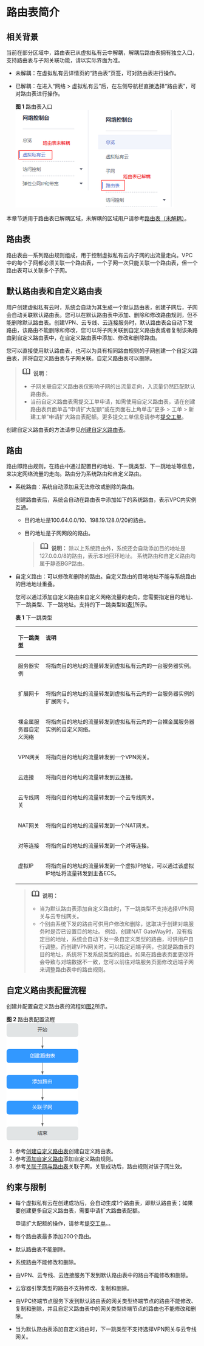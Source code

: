 # 路由表简介<a name="vpc_route01_0001"></a>

## 相关背景<a name="section145281414143815"></a>

当前在部分区域中，路由表已从虚拟私有云中解耦，解耦后路由表拥有独立入口，支持路由表与子网关联功能，请以实际界面为准。

-   未解耦：在虚拟私有云详情页的“路由表”页签，可对路由表进行操作。
-   已解耦：在进入“网络 \> 虚拟私有云”后，在左侧导航栏直接选择“路由表”，可对路由表进行操作。

    **图 1**  路由表入口<a name="zh-cn_topic_0118498988_fig276711413583"></a>  
    ![](figures/路由表入口.png "路由表入口")


本章节适用于路由表已解耦区域，未解耦的区域用户请参考[路由表（未解耦）](路由表-UG.md)。

## 路由表<a name="zh-cn_topic_0212076956_section16876512249"></a>

路由表由一系列路由规则组成，用于控制虚拟私有云内子网的出流量走向。VPC中的每个子网都必须关联一个路由表，一个子网一次只能关联一个路由表，但一个路由表可以关联多个子网。

## 默认路由表和自定义路由表<a name="zh-cn_topic_0212076956_section6611164205816"></a>

用户创建虚拟私有云时，系统会自动为其生成一个默认路由表，创建子网后，子网会自动关联默认路由表。您可以在默认路由表中添加、删除和修改路由规则，但不能删除默认路由表。创建VPN、云专线、云连接服务时，默认路由表会自动下发路由，该路由不能删除和修改，您可以将子网关联到自定义路由表或者复制该条路由到自定义路由表中，在自定义路由表中添加、修改和删除路由。

您可以直接使用默认路由表，也可以为具有相同路由规则的子网创建一个自定义路由表，并将自定义路由表与子网关联。自定义路由表可以删除。

>![](public_sys-resources/icon-note.gif) **说明：** 
>-   子网关联自定义路由表仅影响子网的出流量走向，入流量仍然匹配默认路由表。
>-   当前自定义路由表需提交工单申请，如需使用自定义路由表，请在创建路由表页面单击“申请扩大配额”或在页面右上角单击“更多 \> 工单 \> 新建工单”申请扩大路由表配额。更多提交工单信息请参考[提交工单](https://support.huaweicloud.com/usermanual-ticket/zh-cn_topic_0127038618.html)。

创建自定义路由表的方法请参见[创建自定义路由表](创建自定义路由表.md)。

## 路由<a name="zh-cn_topic_0212076956_section1285819527334"></a>

路由即路由规则，在路由中通过配置目的地址、下一跳类型、下一跳地址等信息，来决定网络流量的走向。路由分为系统路由和自定义路由。

-   系统路由：系统自动添加且无法修改或删除的路由。

    创建路由表后，系统会自动在路由表中添加如下的系统路由，表示VPC内实例互通。

    -   目的地址是100.64.0.0/10、198.19.128.0/20的路由。
    -   目的地址是子网网段的路由。

        >![](public_sys-resources/icon-note.gif) **说明：** 
        >除以上系统路由外，系统还会自动添加目的地址是127.0.0.0/8的路由，表示本地回环地址。
        >系统路由和自定义路由均属于静态BGP路由。


-   自定义路由：可以修改和删除的路由。自定义路由的目地地址不能与系统路由的目地地址重叠。

    您可以通过添加自定义路由来自定义网络流量的走向，您需要指定目的地址、下一跳类型、下一跳地址。支持的下一跳类型如[表1](#zh-cn_topic_0212076956_table1727714140542)所示。

    **表 1**  下一跳类型

    <a name="zh-cn_topic_0212076956_table1727714140542"></a>
    <table><thead align="left"><tr id="zh-cn_topic_0212076956_row13277814115411"><th class="cellrowborder" valign="top" width="15.129999999999999%" id="mcps1.2.3.1.1"><p id="zh-cn_topic_0212076956_p1427720144540"><a name="zh-cn_topic_0212076956_p1427720144540"></a><a name="zh-cn_topic_0212076956_p1427720144540"></a>下一跳类型</p>
    </th>
    <th class="cellrowborder" valign="top" width="84.87%" id="mcps1.2.3.1.2"><p id="zh-cn_topic_0212076956_p6277114195415"><a name="zh-cn_topic_0212076956_p6277114195415"></a><a name="zh-cn_topic_0212076956_p6277114195415"></a>说明</p>
    </th>
    </tr>
    </thead>
    <tbody><tr id="zh-cn_topic_0212076956_row112771014105411"><td class="cellrowborder" valign="top" width="15.129999999999999%" headers="mcps1.2.3.1.1 "><p id="zh-cn_topic_0212076956_p1927719149547"><a name="zh-cn_topic_0212076956_p1927719149547"></a><a name="zh-cn_topic_0212076956_p1927719149547"></a>服务器实例</p>
    </td>
    <td class="cellrowborder" valign="top" width="84.87%" headers="mcps1.2.3.1.2 "><p id="zh-cn_topic_0212076956_p17277161415418"><a name="zh-cn_topic_0212076956_p17277161415418"></a><a name="zh-cn_topic_0212076956_p17277161415418"></a>将指向目的地址的流量转发到虚拟私有云内的一台服务器实例。</p>
    </td>
    </tr>
    <tr id="zh-cn_topic_0212076956_row327761465419"><td class="cellrowborder" valign="top" width="15.129999999999999%" headers="mcps1.2.3.1.1 "><p id="zh-cn_topic_0212076956_p827791485414"><a name="zh-cn_topic_0212076956_p827791485414"></a><a name="zh-cn_topic_0212076956_p827791485414"></a>扩展网卡</p>
    </td>
    <td class="cellrowborder" valign="top" width="84.87%" headers="mcps1.2.3.1.2 "><p id="zh-cn_topic_0212076956_p10750143185612"><a name="zh-cn_topic_0212076956_p10750143185612"></a><a name="zh-cn_topic_0212076956_p10750143185612"></a>将指向目的地址的流量转发到虚拟私有云内的一台服务器实例的扩展网卡。</p>
    </td>
    </tr>
    <tr id="row10298104417489"><td class="cellrowborder" valign="top" width="15.129999999999999%" headers="mcps1.2.3.1.1 "><p id="p18298444134814"><a name="p18298444134814"></a><a name="p18298444134814"></a>裸金属服务器自定义网络</p>
    </td>
    <td class="cellrowborder" valign="top" width="84.87%" headers="mcps1.2.3.1.2 "><p id="p5658100164912"><a name="p5658100164912"></a><a name="p5658100164912"></a>将指向目的地址的流量转发到虚拟私有云内的一台裸金属服务器实例的自定义网络。</p>
    </td>
    </tr>
    <tr id="zh-cn_topic_0212076956_row427719141546"><td class="cellrowborder" valign="top" width="15.129999999999999%" headers="mcps1.2.3.1.1 "><p id="zh-cn_topic_0212076956_p4277101416541"><a name="zh-cn_topic_0212076956_p4277101416541"></a><a name="zh-cn_topic_0212076956_p4277101416541"></a>VPN网关</p>
    </td>
    <td class="cellrowborder" valign="top" width="84.87%" headers="mcps1.2.3.1.2 "><p id="zh-cn_topic_0212076956_p7277514165419"><a name="zh-cn_topic_0212076956_p7277514165419"></a><a name="zh-cn_topic_0212076956_p7277514165419"></a>将指向目的地址的流量转发到一个VPN网关。</p>
    </td>
    </tr>
    <tr id="zh-cn_topic_0212076956_row112771314145417"><td class="cellrowborder" valign="top" width="15.129999999999999%" headers="mcps1.2.3.1.1 "><p id="zh-cn_topic_0212076956_p227741425411"><a name="zh-cn_topic_0212076956_p227741425411"></a><a name="zh-cn_topic_0212076956_p227741425411"></a>云连接</p>
    </td>
    <td class="cellrowborder" valign="top" width="84.87%" headers="mcps1.2.3.1.2 "><p id="zh-cn_topic_0212076956_p13277014125420"><a name="zh-cn_topic_0212076956_p13277014125420"></a><a name="zh-cn_topic_0212076956_p13277014125420"></a>将指向目的地址的流量转发到云连接。</p>
    </td>
    </tr>
    <tr id="zh-cn_topic_0212076956_row62774144548"><td class="cellrowborder" valign="top" width="15.129999999999999%" headers="mcps1.2.3.1.1 "><p id="zh-cn_topic_0212076956_p1277314115417"><a name="zh-cn_topic_0212076956_p1277314115417"></a><a name="zh-cn_topic_0212076956_p1277314115417"></a>云专线网关</p>
    </td>
    <td class="cellrowborder" valign="top" width="84.87%" headers="mcps1.2.3.1.2 "><p id="zh-cn_topic_0212076956_p132774141542"><a name="zh-cn_topic_0212076956_p132774141542"></a><a name="zh-cn_topic_0212076956_p132774141542"></a>将指向目的地址的流量转发到一个云专线网关。</p>
    </td>
    </tr>
    <tr id="zh-cn_topic_0212076956_row112776144548"><td class="cellrowborder" valign="top" width="15.129999999999999%" headers="mcps1.2.3.1.1 "><p id="zh-cn_topic_0212076956_p227791413548"><a name="zh-cn_topic_0212076956_p227791413548"></a><a name="zh-cn_topic_0212076956_p227791413548"></a>NAT网关</p>
    </td>
    <td class="cellrowborder" valign="top" width="84.87%" headers="mcps1.2.3.1.2 "><p id="zh-cn_topic_0212076956_p0277181475413"><a name="zh-cn_topic_0212076956_p0277181475413"></a><a name="zh-cn_topic_0212076956_p0277181475413"></a>将指向目的地址的流量转发到一个NAT网关。</p>
    </td>
    </tr>
    <tr id="zh-cn_topic_0212076956_row10277171416546"><td class="cellrowborder" valign="top" width="15.129999999999999%" headers="mcps1.2.3.1.1 "><p id="zh-cn_topic_0212076956_p1727714149546"><a name="zh-cn_topic_0212076956_p1727714149546"></a><a name="zh-cn_topic_0212076956_p1727714149546"></a>对等连接</p>
    </td>
    <td class="cellrowborder" valign="top" width="84.87%" headers="mcps1.2.3.1.2 "><p id="zh-cn_topic_0212076956_p22771814135413"><a name="zh-cn_topic_0212076956_p22771814135413"></a><a name="zh-cn_topic_0212076956_p22771814135413"></a>将指向目的地址的流量转发到一个对等连接。</p>
    </td>
    </tr>
    <tr id="zh-cn_topic_0212076956_row1781535195512"><td class="cellrowborder" valign="top" width="15.129999999999999%" headers="mcps1.2.3.1.1 "><p id="zh-cn_topic_0212076956_p27863516551"><a name="zh-cn_topic_0212076956_p27863516551"></a><a name="zh-cn_topic_0212076956_p27863516551"></a>虚拟IP</p>
    </td>
    <td class="cellrowborder" valign="top" width="84.87%" headers="mcps1.2.3.1.2 "><p id="zh-cn_topic_0212076956_p978123515556"><a name="zh-cn_topic_0212076956_p978123515556"></a><a name="zh-cn_topic_0212076956_p978123515556"></a>将指向目的地址的流量转发到一个虚拟IP地址，可以通过该虚拟IP地址将流量转发到主备ECS。</p>
    </td>
    </tr>
    </tbody>
    </table>

    >![](public_sys-resources/icon-note.gif) **说明：** 
    >-   当为默认路由表添加自定义路由时，下一跳类型不支持选择VPN网关与云专线网关。
    >-   个别由系统下发的路由可供用户修改和删除，这取决于创建对端服务时是否已设置目的地址。
    >    例如，创建NAT GateWay时，没有指定目的地址，系统会自动下发一条自定义类型的路由，可供用户自行调整。而创建VPN网关时，可以指定远端子网，也就是路由表的目的地址，系统将下发系统类型的路由。如果在路由表页面更改将会导致与对端数据不一致，您可以前往对端服务页面修改远端子网来调整路由表中的路由规则。


## 自定义路由表配置流程<a name="zh-cn_topic_0212076956_section1642985916554"></a>

创建并配置自定义路由表的流程如[图2](#zh-cn_topic_0212076956_fig16862186152219)所示。

**图 2**  路由表配置流程<a name="zh-cn_topic_0212076956_fig16862186152219"></a>  
![](figures/路由表配置流程.png "路由表配置流程")

1.  参考[创建自定义路由表](创建自定义路由表.md)创建自定义路由表。
2.  参考[添加自定义路由](添加自定义路由.md)添加自定义路由规则。
3.  参考[关联子网与路由表](关联子网与路由表.md)关联子网，关联成功后，路由规则对该子网生效。

## 约束与限制<a name="zh-cn_topic_0212076956_section195914453249"></a>

-   每个虚拟私有云在创建成功后，会自动生成1个路由表，即默认路由表；如果要创建更多自定义路由表，需要申请扩大路由表配额。

    申请扩大配额的操作，请参考[提交工单](https://support.huaweicloud.com/usermanual-ticket/zh-cn_topic_0127038618.html)。。

-   每个路由表最多添加200个路由。
-   默认路由表不能删除。
-   系统路由不能修改和删除。
-   由VPN、云专线、云连接服务下发到默认路由表中的路由不能修改和删除。
-   云容器引擎类型的路由不支持修改、复制和删除。
-   由VPC终端节点服务下发到默认路由表的网关类型终端节点的路由不能修改、复制和删除，并且自定义路由表中的网关类型终端节点的路由也不能修改和删除。
-   当为默认路由表添加自定义路由时，下一跳类型不支持选择VPN网关与云专线网关。

